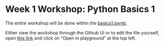 # Week 1 Workshop: Python Basics 1

The entire workshop will be done within the [basics1.ipynb](basics1.ipynb).  

Either view the workshop through the Github UI or to edit the file yourself, open [this link](https://colab.research.google.com/drive/1GQi27ID0Ta3O11pQBmL8D8iP4kidG6oo) and click on "Open in playground" at the top left.